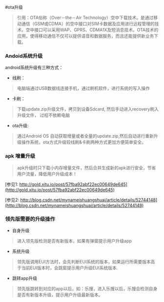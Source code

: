 #ota升级

>引用：OTA俗称（Over－the－Air Technology）空中下载技术。是通过移动通信（GSM或CDMA）的空中接口对SIM卡数据及应用进行远程管理的技术。空中接口可以采用WAP、GPRS、CDMA1X及短消息技术。OTA技术的应用，使得移动通信不仅可以提供语音和数据服务，而且还能提供新业务下载。


### Andoid系统升级
android系统升级有三种方式：

* 线刷：
 
>电脑端通过USB数据线连接手机，通过刷机软件，进行系统的写入操作

* 卡刷：

>下载update.zip升级文件，拷贝到设备Sdcard, 然后手动进入recovery刷入升级文件， 过程不依赖电脑
   
* ota升级:

> 通过Android OS 自动获取增量或者全量的update.zip,然后自动进行重新升级操作系统，ota方式升级较线刷&卡刷两种方式更加方便简单安全。
        
### apk 增量升级

>apk升级时只下载小内存增量文件，然后合并生成新的apk进行安全，节省用户流量，降低用户升级成本！
   
   [参见1: http://gold.xitu.io/post/57fba92abf22ec00649de645](http://gold.xitu.io/post/57fba92abf22ec00649de645)
   
   [参见2: http://blog.csdn.net/mynameishuangshuai/article/details/52744148](http://blog.csdn.net/mynameishuangshuai/article/details/52744148)
   
   
### 领先版需要的升级操作

  * 自身升级
     
>进入领先版检测是否有新版本，如果有弹窗提示用户升级app
        
  * 系统升级
  
>领先版调用EUI方法时，会先判断EUI系统的版本，如果运行所需要版本高于当前EUI版本时，会跳窗提示用户升级EUI系统版本.
    
  * 跳转app升级
  
>领先版跳转到对应的app以后，如：乐搜，进入乐搜以后，乐搜会检测自身是否有新版本升级，提示用户升级最新版本。
    
   
   
  
   

